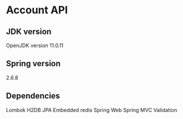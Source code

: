 # Account API

## JDK version
OpenJDK version 11.0.11

## Spring version
2.6.8

## Dependencies
Lombok
H2DB
JPA
Embedded redis
Spring Web
Spring MVC
Validation



